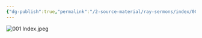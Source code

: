 ```yaml
---
{"dg-publish":true,"permalink":"/2-source-material/ray-sermons/index/001-index/","updated":"2025-04-26T10:49:45.000-05:00"}
---
```


![001 Index.jpeg](/img/user/2%20Source%20Material/Ray%20Sermons/Index/001%20Index.jpeg)